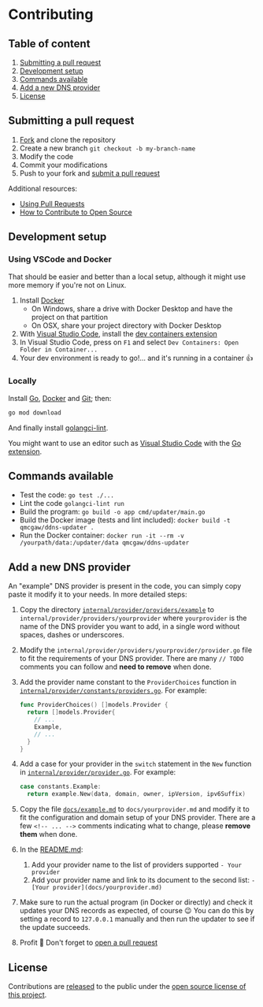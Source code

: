 # Contributing

## Table of content

1. [Submitting a pull request](#submitting-a-pull-request)
1. [Development setup](#development-setup)
1. [Commands available](#commands-available)
1. [Add a new DNS provider](#add-a-new-dns-provider)
1. [License](#license)

## Submitting a pull request

1. [Fork](https://github.com/qdm12/ddns-updater/fork) and clone the repository
1. Create a new branch `git checkout -b my-branch-name`
1. Modify the code
1. Commit your modifications
1. Push to your fork and [submit a pull request](https://github.com/qdm12/ddns-updater/compare)

Additional resources:

- [Using Pull Requests](https://help.github.com/articles/about-pull-requests/)
- [How to Contribute to Open Source](https://opensource.guide/how-to-contribute/)

## Development setup

### Using VSCode and Docker

That should be easier and better than a local setup, although it might use more memory if you're not on Linux.

1. Install [Docker](https://docs.docker.com/install/)
    - On Windows, share a drive with Docker Desktop and have the project on that partition
    - On OSX, share your project directory with Docker Desktop
1. With [Visual Studio Code](https://code.visualstudio.com/download), install the [dev containers extension](https://marketplace.visualstudio.com/items?itemName=ms-vscode-remote.remote-containers)
1. In Visual Studio Code, press on `F1` and select `Dev Containers: Open Folder in Container...`
1. Your dev environment is ready to go!... and it's running in a container :+1:

### Locally

Install [Go](https://golang.org/dl/), [Docker](https://www.docker.com/products/docker-desktop) and [Git](https://git-scm.com/downloads); then:

```sh
go mod download
```

And finally install [golangci-lint](https://github.com/golangci/golangci-lint#install).

You might want to use an editor such as [Visual Studio Code](https://code.visualstudio.com/download) with the [Go extension](https://code.visualstudio.com/docs/languages/go).

## Commands available

- Test the code: `go test ./...`
- Lint the code `golangci-lint run`
- Build the program: `go build -o app cmd/updater/main.go`
- Build the Docker image (tests and lint included): `docker build -t qmcgaw/ddns-updater .`
- Run the Docker container: `docker run -it --rm -v /yourpath/data:/updater/data qmcgaw/ddns-updater`

## Add a new DNS provider

An "example" DNS provider is present in the code, you can simply copy paste it modify it to your needs.
In more detailed steps:

1. Copy the directory [`internal/provider/providers/example`](../internal/provider/providers/example) to `internal/provider/providers/yourprovider` where `yourprovider` is the name of the DNS provider you want to add, in a single word without spaces, dashes or underscores.
1. Modify the `internal/provider/providers/yourprovider/provider.go` file to fit the requirements of your DNS provider. There are many `// TODO` comments you can follow and **need to remove** when done.
1. Add the provider name constant to the `ProviderChoices` function in [`internal/provider/constants/providers.go`](../internal/provider/constants/providers.go). For example:

    ```go
    func ProviderChoices() []models.Provider {
      return []models.Provider{
        // ...
        Example,
        // ...
      }
    }
    ```

1. Add a case for your provider in the `switch` statement in the `New` function in [`internal/provider/provider.go`](../internal/provider/provider.go). For example:

    ```go
    case constants.Example:
      return example.New(data, domain, owner, ipVersion, ipv6Suffix)
    ```

1. Copy the file [`docs/example.md`](../docs/example.md) to `docs/yourprovider.md` and modify it to fit the configuration and domain setup of your DNS provider. There are a few `<!-- ... -->` comments indicating what to change, please **remove them** when done.
1. In the [README.md](../README.md):
    1. Add your provider name to the  list of providers supported `- Your provider`
    1. Add your provider name and link to its document to the second list: `- [Your provider](docs/yourprovider.md)`
1. Make sure to run the actual program (in Docker or directly) and check it updates your DNS records as expected, of course 😉 You can do this by setting a record to `127.0.0.1` manually and then run the updater to see if the update succeeds.
1. Profit 🎉 Don't forget to [open a pull request](https://github.com/qdm12/ddns-updater/compare)

## License

Contributions are [released](https://help.github.com/articles/github-terms-of-service/#6-contributions-under-repository-license) to the public under the [open source license of this project](../LICENSE).
